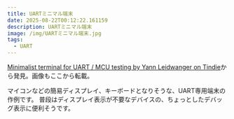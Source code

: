 ```yaml
---
title: UARTミニマル端末
date: 2025-08-22T00:12:22.161159
description: UARTミニマル端末
image: /img/UARTミニマル端末.jpg
tags:
  - UART
---
```

[Minimalist terminal for UART / MCU testing by Yann Leidwanger on Tindie](https://www.tindie.com/products/upsilon_eng/minimalist-terminal-for-uart-mcu-testing/)から発見。画像もここから転載。

マイコンなどの簡易ディスプレイ、キーボードとなりそうな、UART専用端末の作例です。
普段はディスプレイ表示が不要なデバイスの、ちょっとしたデバッグ表示に便利そうです。



